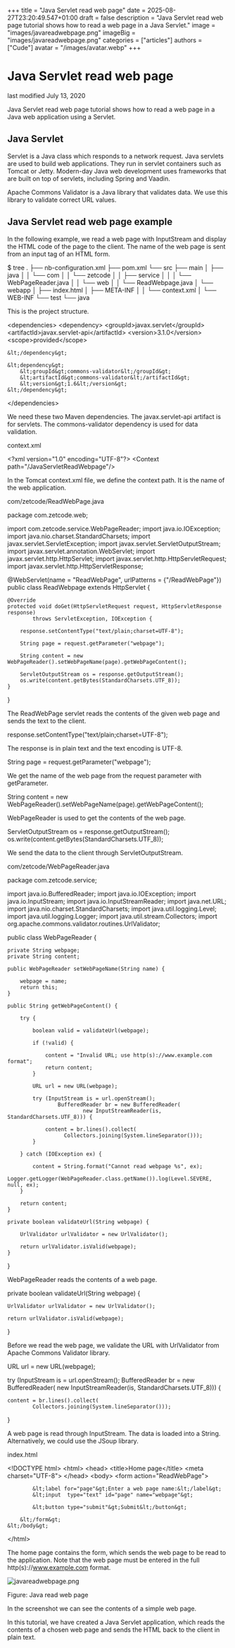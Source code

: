 +++
title = "Java Servlet read web page"
date = 2025-08-27T23:20:49.547+01:00
draft = false
description = "Java Servlet read web page tutorial shows how to read a web page in a Java Servlet."
image = "images/javareadwebpage.png"
imageBig = "images/javareadwebpage.png"
categories = ["articles"]
authors = ["Cude"]
avatar = "/images/avatar.webp"
+++

# Java Servlet read web page

last modified July 13, 2020 

Java Servlet read web page tutorial shows how to read a web page in a Java web application 
using a Servlet.

## Java Servlet

Servlet is a Java class which responds to a network request. Java servlets 
are used to build web applications. They run in servlet containers such as Tomcat or Jetty. 
Modern-day Java web development uses frameworks that are built on top of servlets, including
Spring and Vaadin.

Apache Commons Validator is a Java library that validates data.
We use this library to validate correct URL values.

## Java Servlet read web page example

In the following example, we read a web page with InputStream
and display the HTML code of the page to the client. The name of the web page
is sent from an input tag of an HTML form.

$ tree
.
├── nb-configuration.xml
├── pom.xml
└── src
    ├── main
    │   ├── java
    │   │   └── com
    │   │       └── zetcode
    │   │           ├── service
    │   │           │   └── WebPageReader.java
    │   │           └── web
    │   │               └── ReadWebpage.java
    │   └── webapp
    │       ├── index.html
    │       ├── META-INF
    │       │   └── context.xml
    │       └── WEB-INF
    └── test
        └── java

This is the project structure.

&lt;dependencies&gt;
    &lt;dependency&gt;
        &lt;groupId&gt;javax.servlet&lt;/groupId&gt;
        &lt;artifactId&gt;javax.servlet-api&lt;/artifactId&gt;
        &lt;version&gt;3.1.0&lt;/version&gt;
        &lt;scope&gt;provided&lt;/scope&gt;
        
    &lt;/dependency&gt;
    
    &lt;dependency&gt;
        &lt;groupId&gt;commons-validator&lt;/groupId&gt;
        &lt;artifactId&gt;commons-validator&lt;/artifactId&gt;
        &lt;version&gt;1.6&lt;/version&gt;
    &lt;/dependency&gt;        
    
&lt;/dependencies&gt;

We need these two Maven dependencies. The javax.servlet-api artifact is
for servlets. The commons-validator dependency is used for data validation.

context.xml
  

&lt;?xml version="1.0" encoding="UTF-8"?&gt;
&lt;Context path="/JavaServletReadWebpage"/&gt;

In the Tomcat context.xml file, we define the context path. It
is the name of the web application.

com/zetcode/ReadWebPage.java
  

package com.zetcode.web;

import com.zetcode.service.WebPageReader;
import java.io.IOException;
import java.nio.charset.StandardCharsets;
import javax.servlet.ServletException;
import javax.servlet.ServletOutputStream;
import javax.servlet.annotation.WebServlet;
import javax.servlet.http.HttpServlet;
import javax.servlet.http.HttpServletRequest;
import javax.servlet.http.HttpServletResponse;

@WebServlet(name = "ReadWebPage", urlPatterns = {"/ReadWebPage"})
public class ReadWebpage extends HttpServlet {

    @Override
    protected void doGet(HttpServletRequest request, HttpServletResponse response)
            throws ServletException, IOException {

        response.setContentType("text/plain;charset=UTF-8");
        
        String page = request.getParameter("webpage");
        
        String content = new WebPageReader().setWebPageName(page).getWebPageContent();
                
        ServletOutputStream os = response.getOutputStream();
        os.write(content.getBytes(StandardCharsets.UTF_8));
    }
}

The ReadWebPage servlet reads the contents of the given web page and 
sends the text to the client.

response.setContentType("text/plain;charset=UTF-8");

The response is in plain text and the text encoding is UTF-8.

String page = request.getParameter("webpage");

We get the name of the web page from the request parameter with getParameter.

String content = new WebPageReader().setWebPageName(page).getWebPageContent();

WebPageReader is used to get the contents of the web page.

ServletOutputStream os = response.getOutputStream();
os.write(content.getBytes(StandardCharsets.UTF_8));

We send the data to the client through ServletOutputStream.

com/zetcode/WebPageReader.java
  

package com.zetcode.service;

import java.io.BufferedReader;
import java.io.IOException;
import java.io.InputStream;
import java.io.InputStreamReader;
import java.net.URL;
import java.nio.charset.StandardCharsets;
import java.util.logging.Level;
import java.util.logging.Logger;
import java.util.stream.Collectors;
import org.apache.commons.validator.routines.UrlValidator;

public class WebPageReader {

    private String webpage;
    private String content;

    public WebPageReader setWebPageName(String name) {

        webpage = name;
        return this;
    }

    public String getWebPageContent() {

        try {

            boolean valid = validateUrl(webpage);

            if (!valid) {

                content = "Invalid URL; use http(s)://www.example.com format";
                return content;
            }

            URL url = new URL(webpage);

            try (InputStream is = url.openStream();
                    BufferedReader br = new BufferedReader(
                            new InputStreamReader(is, StandardCharsets.UTF_8))) {

                content = br.lines().collect(
                      Collectors.joining(System.lineSeparator()));
            }

        } catch (IOException ex) {

            content = String.format("Cannot read webpage %s", ex);
            Logger.getLogger(WebPageReader.class.getName()).log(Level.SEVERE, null, ex);
        }

        return content;
    }

    private boolean validateUrl(String webpage) {

        UrlValidator urlValidator = new UrlValidator();

        return urlValidator.isValid(webpage);
    }
}

WebPageReader reads the contents of a web page.

private boolean validateUrl(String webpage) {

    UrlValidator urlValidator = new UrlValidator();

    return urlValidator.isValid(webpage);
}

Before we read the web page, we validate the URL with UrlValidator 
from Apache Commons Validator library.

URL url = new URL(webpage);

try (InputStream is = url.openStream();
        BufferedReader br = new BufferedReader(
                new InputStreamReader(is, StandardCharsets.UTF_8))) {

    content = br.lines().collect(
            Collectors.joining(System.lineSeparator()));
}

A web page is read through InputStream. The data is
loaded into a String. Alternatively, we could use the JSoup
library.

index.html
  

&lt;!DOCTYPE html&gt;
&lt;html&gt;
    &lt;head&gt;
        &lt;title&gt;Home page&lt;/title&gt;
        &lt;meta charset="UTF-8"&gt;
    &lt;/head&gt;
    &lt;body&gt;
        &lt;form action="ReadWebPage"&gt;
            
            &lt;label for="page"&gt;Enter a web page name:&lt;/label&gt;
            &lt;input  type="text" id="page" name="webpage"&gt;
            
            &lt;button type="submit"&gt;Submit&lt;/button&gt;
            
        &lt;/form&gt;
    &lt;/body&gt;
&lt;/html&gt;

The home page contains the form, which sends the web page to be read to the application.
Note that the web page must be entered in the full http(s)://www.example.com format.

![javareadwebpage.png](images/javareadwebpage.png)

Figure: Java read web page

In the screenshot we can see the contents of a simple web page.

In this tutorial, we have created a Java Servlet application, which reads the 
contents of a chosen web page and sends the HTML back to the client in plain text.